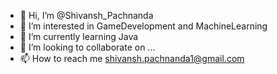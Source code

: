 - 👋 Hi, I’m @Shivansh_Pachnanda
- 👀 I’m interested in GameDevelopment and MachineLearning
- 🌱 I’m currently learning Java
- 💞️ I’m looking to collaborate on ...
- 📫 How to reach me shivansh.pachnanda1@gmail.com

<!---
KahnSlaver/KahnSlaver is a ✨ special ✨ repository because its `README.md` (this file) appears on your GitHub profile.
You can click the Preview link to take a look at your changes.
--->
